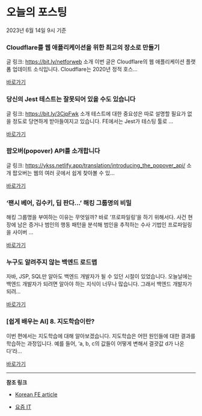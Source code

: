 # 오늘의 포스팅 
2023년 6월 14일 9시 기준 

###  Cloudflare를 웹 애플리케이션을 위한 최고의 장소로 만들기 

 글 링크: https://bit.ly/netforweb 소개 이번 글은 Cloudflare의 웹 애플리케이션 플랫폼 업데이트 소식입니다. Cloudflare는 2020년 정적 호스... 

 [바로가기](undefined) 

###  당신의 Jest 테스트는 잘못되어 있을 수도 있습니다 

 글 링크: https://bit.ly/3CjpFwk 소개 테스트에 대한 중요성은 따로 설명할 필요가 없을 정도로 당연하게 받아들여지고 있습니다. FE에서는 Jest가 테스팅 툴로 ... 

 [바로가기](undefined) 

###  팝오버(popover) API를 소개합니다 

 글 링크: https://ykss.netlify.app/translation/introducing_the_popover_api/ 소개 팝오버는 웹의 여러 곳에서 쉽게 찾아볼 수 있... 

 [바로가기](undefined) 

### ‘팬시 베어, 김수키, 딥 판다…’ 해킹 그룹명의 비밀 

 해킹 그룹명을 부여하는 이유는 무엇일까? 바로 ‘프로파일링’을 하기 위해서다. 사건 현장에 남은 증거나 범인의 행동 패턴을 분석해 범인을 추적하는 수사 기법인 프로파일링을 사이버 ... 

 [바로가기](https://yozm.wishket.com/magazine/detail/2065/) 

### 누구도 알려주지 않는 백엔드 로드맵 

 자바, JSP, SQL만 알아도 백엔드 개발자가 될 수 있던 시절이 있었습니다. 오늘날에는 백엔드 개발자가 되려면 알아야 하는 지식이 너무나 많습니다. 그래서 백엔드 개발자가 되려... 

 [바로가기](https://yozm.wishket.com/magazine/detail/2064/) 

### [쉽게 배우는 AI] 8. 지도학습이란? 

 이번 편에서는 지도학습에 대해 알아보겠습니다. 지도학습은 어떤 원인들에 대한 결과를 학습하는 과정입니다. 예를 들어, ‘a, b, c의 값들이 어떻게 변해서 결괏값 d가 나온다’라... 

 [바로가기](https://yozm.wishket.com/magazine/detail/2061/) 

---

**참조 링크**

- [Korean FE article](https://kofearticle.substack.com) 

- [요즘 IT](https://yozm.wishket.com/magazine) 

